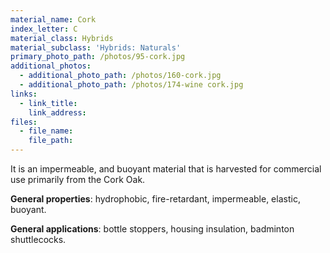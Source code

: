 ```yaml
---
material_name: Cork
index_letter: C
material_class: Hybrids
material_subclass: 'Hybrids: Naturals'
primary_photo_path: /photos/95-cork.jpg
additional_photos:
  - additional_photo_path: /photos/160-cork.jpg
  - additional_photo_path: /photos/174-wine cork.jpg
links:
  - link_title: 
    link_address:
files:
  - file_name:
    file_path:
---
```



It is an impermeable, and buoyant material that is harvested for commercial use primarily from the Cork Oak.

**General properties**: hydrophobic, fire-retardant, impermeable, elastic, buoyant.

**General applications**: bottle stoppers, housing insulation, badminton shuttlecocks.
